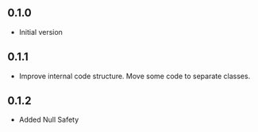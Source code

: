 ## 0.1.0

- Initial version

## 0.1.1

- Improve internal code structure. Move some code to separate classes.

## 0.1.2

- Added Null Safety
